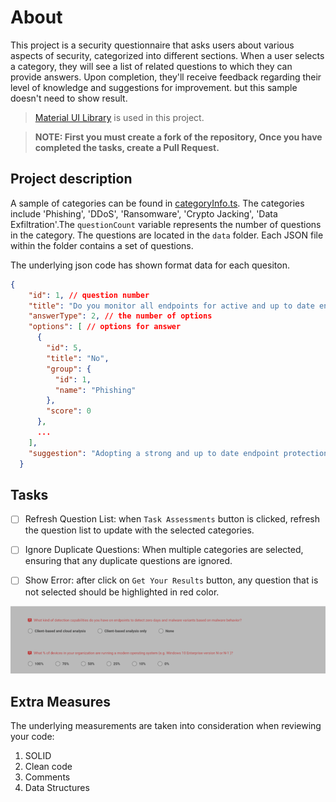 # About

This project is a security questionnaire that asks users about various aspects of security, categorized into different sections. When a user selects a category, they will see a list of related questions to which they can provide answers. Upon completion, they'll receive feedback regarding their level of knowledge and suggestions for improvement. but this sample doesn't  need to show result.

> [Material UI Library](https://mui.com/) is used in this project.

> **NOTE: First you must create a fork of the repository, Once you have completed the tasks, create a Pull Request.**

## Project description

A sample of categories can be found in [categoryInfo.ts](./src/context/categoryInfo.ts). The categories include 'Phishing', 'DDoS', 'Ransomware', 'Crypto Jacking', 'Data Exfiltration'.The `questionCount` variable represents the number of questions in the category. The questions are located in the `data` folder. Each JSON file within the folder contains a set of questions.

The underlying json code has shown format data for each quesiton.

```json
{
    "id": 1, // question number
    "title": "Do you monitor all endpoints for active and up to date endpoint protection (AntiVirus)?", //  question
    "answerType": 2, // the number of options
    "options": [ // options for answer
      {
        "id": 5,
        "title": "No",
        "group": {
          "id": 1,
          "name": "Phishing"
        },
        "score": 0
      },
      ...
    ],
    "suggestion": "Adopting a strong and up to date endpoint protection policy is ..." // security suggestion
  }
```

## Tasks

- [ ] Refresh Question List: when `Task Assessments` button is clicked, refresh the question list to update with the selected categories.


- [ ] Ignore Duplicate Questions: When multiple categories are selected, ensuring that any duplicate questions are ignored.


- [ ] Show Error: after click on `Get Your Results` button, any question that is not selected should be highlighted in red color.

![error](./error.png)



## Extra Measures

The underlying measurements are taken into consideration when reviewing your code:

1. SOLID
2. Clean code
3. Comments
4. Data Structures
